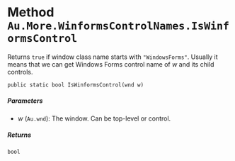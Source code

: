 # Method `Au.More.WinformsControlNames.IsWinformsControl`

Returns `true` if window class name starts with `"WindowsForms"`. Usually it means that we can get Windows Forms control name of *w* and its child controls.

```
public static bool IsWinformsControl(wnd w)
```

##### Parameters

- *w*  (`Au.wnd`):
    The window. Can be top-level or control.

##### Returns

`bool`